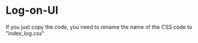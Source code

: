 # Log-on-UI
If you just copy the code, you need to rename the name of the CSS code to "index_log.css"
